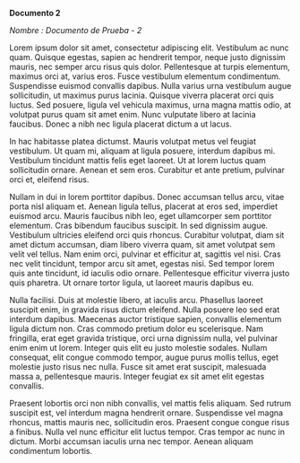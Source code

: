 **Documento 2**

*Nombre : Documento de Prueba - 2*

Lorem ipsum dolor sit amet, consectetur adipiscing elit. Vestibulum ac nunc quam. Quisque egestas, sapien ac hendrerit tempor, neque justo dignissim mauris, nec semper arcu risus quis dolor. Pellentesque at turpis elementum, maximus orci at, varius eros. Fusce vestibulum elementum condimentum. Suspendisse euismod convallis dapibus. Nulla varius urna vestibulum augue sollicitudin, ut maximus purus lacinia. Quisque viverra placerat orci quis luctus. Sed posuere, ligula vel vehicula maximus, urna magna mattis odio, at volutpat purus quam sit amet enim. Nunc vulputate libero at lacinia faucibus. Donec a nibh nec ligula placerat dictum a ut lacus.

In hac habitasse platea dictumst. Mauris volutpat metus vel feugiat vestibulum. Ut quam mi, aliquam at ligula posuere, interdum dapibus mi. Vestibulum tincidunt mattis felis eget laoreet. Ut at lorem luctus quam sollicitudin ornare. Aenean et sem eros. Curabitur et ante pretium, pulvinar orci et, eleifend risus.

Nullam in dui in lorem porttitor dapibus. Donec accumsan tellus arcu, vitae porta nisl aliquam et. Aenean ligula tellus, placerat at eros sed, imperdiet euismod arcu. Mauris faucibus nibh leo, eget ullamcorper sem porttitor elementum. Cras bibendum faucibus suscipit. In sed dignissim augue. Vestibulum ultricies eleifend orci quis rhoncus. Curabitur volutpat, diam sit amet dictum accumsan, diam libero viverra quam, sit amet volutpat sem velit vel tellus. Nam enim orci, pulvinar et efficitur at, sagittis vel nisi. Cras nec velit tincidunt, tempor arcu sit amet, egestas nisi. Sed tempor lorem quis ante tincidunt, id iaculis odio ornare. Pellentesque efficitur viverra justo quis pharetra. Ut ornare tortor ligula, ut laoreet mauris dapibus eu.

Nulla facilisi. Duis at molestie libero, at iaculis arcu. Phasellus laoreet suscipit enim, in gravida risus dictum eleifend. Nulla posuere leo sed erat interdum dapibus. Maecenas auctor tristique sapien, convallis elementum ligula dictum non. Cras commodo pretium dolor eu scelerisque. Nam fringilla, erat eget gravida tristique, orci urna dignissim nulla, vel pulvinar enim enim ut lorem. Integer quis elit eu justo molestie sodales. Nullam consequat, elit congue commodo tempor, augue purus mollis tellus, eget molestie justo risus nec nulla. Fusce sit amet erat suscipit, malesuada massa a, pellentesque mauris. Integer feugiat ex sit amet elit egestas convallis.

Praesent lobortis orci non nibh convallis, vel mattis felis aliquam. Sed rutrum suscipit est, vel interdum magna hendrerit ornare. Suspendisse vel magna rhoncus, mattis mauris nec, sollicitudin eros. Praesent congue congue risus a finibus. Nulla vel nunc efficitur elit luctus tempor. Cras tempor ac nunc in dictum. Morbi accumsan iaculis urna nec tempor. Aenean aliquam condimentum lobortis.
